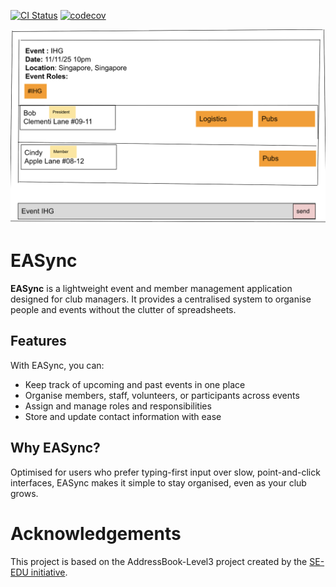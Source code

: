 [![CI Status](https://github.com/se-edu/addressbook-level3/workflows/Java%20CI/badge.svg)](https://github.com/se-edu/addressbook-level3/actions)
[![codecov](https://codecov.io/github/AY2526S1-CS2103T-T11-3/tp/graph/badge.svg?token=6EBPEJGB1I)](https://codecov.io/github/AY2526S1-CS2103T-T11-3/tp)

![Ui](docs/images/Ui.png)

# EASync

**EASync** is a lightweight event and member management application designed for club managers. 
It provides a centralised system to organise people and events without the clutter of spreadsheets.

## Features

With EASync, you can:
  * Keep track of upcoming and past events in one place
  * Organise members, staff, volunteers, or participants across events
  * Assign and manage roles and responsibilities
  * Store and update contact information with ease

## Why EASync?

Optimised for users who prefer typing-first input over slow, point-and-click interfaces, EASync makes it simple to
stay organised, even as your club grows.

# Acknowledgements
This project is based on the AddressBook-Level3 project created by the [SE-EDU initiative](https://se-education.org).
